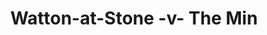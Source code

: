 ---
year: "1991"
serialNumber: "0141" 
game: "Watton-at-Stone"
title: "Watton-at-Stone -v- The Min"
gameLocation: "The Meadow"
gameDate: "1991"
result: ""
resultType: ""
type: "game"
---